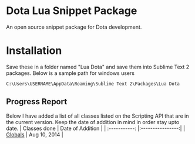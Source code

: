 # Dota Lua Snippet Package
An open source snippet package for Dota development.

# Installation
Save these in a folder named "Lua Dota" and save them into Sublime Text 2 packages. Below is a sample path for windows users

```Batchfile
C:\Users\USERNAME\AppData\Roaming\Sublime Text 2\Packages\Lua Dota
```

## Progress Report
Below I have added a list of all classes listed on the Scripting API that are in the current version.
Keep the date of addition in mind in order stay upto date.
|  Classes done | Date of Addition |
| :-----------: |:----------------:|
| [Globals](https://developer.valvesoftware.com/wiki/Dota_2_Workshop_Tools/Scripting/API#Global) | Aug 10, 2014 |